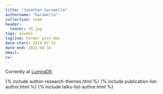 ```yaml
---
title: "Jonathan Garamella"
authorname: "Garamella"
collection: team
header:
  teaser: JG.jpg
tags: alumni
tagline: Former post-doc
date-start: 2019-07-15
date-end: 2021-04-16
email: 
cv: 
---
```


Currently at [LumiraDX](https://www.lumiradx.com/us-en/).

{% include author-research-themes.html %}
{% include publication-list-author.html %}
{% include talks-list-author.html %}